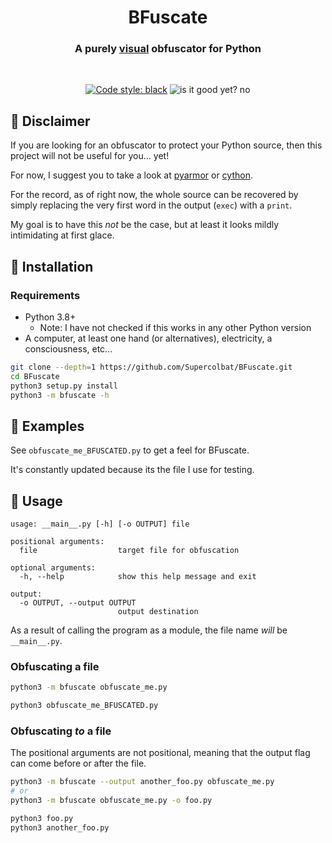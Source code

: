 <h1 align="center">BFuscate</h1>
<h3 align="center">A purely <ins>visual</ins> obfuscator for Python</h3>

<br>

<p align="center">
  <a href="https://github.com/psf/black"><img src="https://img.shields.io/badge/code%20style-black-000000.svg" alt="Code style: black"></a>
  <img src="https://img.shields.io/badge/is%20it%20good%20yet%3F-no-651cdb.svg" alt="is it good yet? no">
</p>

## :rotating_light: Disclaimer

If you are looking for an obfuscator to protect your Python source, then this project will not be useful for you... yet!

For now, I suggest you to take a look at [pyarmor](https://github.com/dashingsoft/pyarmor) or [cython](https://github.com/cython/cython).

For the record, as of right now, the whole source can be recovered by simply replacing the very first word in the output (`exec`) with a `print`.

My goal is to have this *not* be the case, but at least it looks mildly intimidating at first glace.

## :rocket: Installation

### Requirements

- Python 3.8+
  - Note: I have not checked if this works in any other Python version 
- A computer, at least one hand (or alternatives), electricity, a consciousness, etc...

```sh
git clone --depth=1 https://github.com/Supercolbat/BFuscate.git
cd BFuscate
python3 setup.py install
python3 -m bfuscate -h
```

## :crystal_ball: Examples
See `obfuscate_me_BFUSCATED.py` to get a feel for BFuscate.

It's constantly updated because its the file I use for testing.

## :wrench: Usage
```
usage: __main__.py [-h] [-o OUTPUT] file

positional arguments:
  file                  target file for obfuscation

optional arguments:
  -h, --help            show this help message and exit

output:
  -o OUTPUT, --output OUTPUT
                        output destination
```

As a result of calling the program as a module, the file name *will* be `__main__.py`.


### Obfuscating a file
```sh
python3 -m bfuscate obfuscate_me.py

python3 obfuscate_me_BFUSCATED.py
```

### Obfuscating *to* a file
The positional arguments are not positional, meaning that the output flag can come before or after the file.
```sh
python3 -m bfuscate --output another_foo.py obfuscate_me.py
# or
python3 -m bfuscate obfuscate_me.py -o foo.py

python3 foo.py
python3 another_foo.py
```
